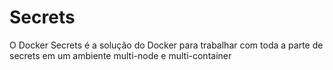 # Secrets
O Docker Secrets é a solução do Docker para trabalhar com toda a parte de secrets em um ambiente multi-node e multi-container